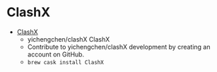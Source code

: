 # ClashX
- [ClashX](https://github.com/yichengchen/clashX)
  -  yichengchen/clashX   ClashX  
  - Contribute to yichengchen/clashX development by creating an account on GitHub.
  - `brew cask install ClashX`
